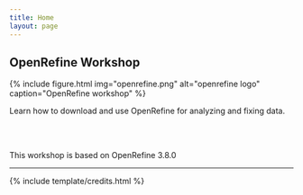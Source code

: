 ```yaml
---
title: Home
layout: page
---
```


## OpenRefine Workshop


{% include figure.html img="openrefine.png" alt="openrefine logo" caption="OpenRefine workshop" %}

<!-- ![OpenRefine logo](https://upload.wikimedia.org/wikipedia/commons/b/bd/OpenRefine_logo_%282018-present%29.svg) -->


<!-- {% include figure.html img="open-refine-320px.jpg" alt="openrefine logo" caption="OpenRefine workshop" width="75%" %} -->

Learn how to download and use OpenRefine for analyzing and fixing data.

<br>
<br>

This workshop is based on OpenRefine 3.8.0

<!-- {% include toc.html %} -->




------

{% include template/credits.html %}
